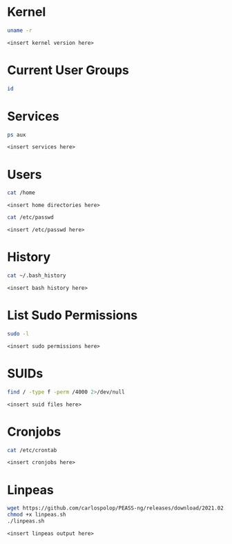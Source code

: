 # Kernel
```bash
uname -r
```
```
<insert kernel version here>
```
# Current User Groups
```bash
id
```
# Services
```bash
ps aux
```
```
<insert services here>
```
# Users
```bash
cat /home
```
```
<insert home directories here>
```
```bash
cat /etc/passwd
```
```
<insert /etc/passwd here>
```
# History
```bash
cat ~/.bash_history
```
```
<insert bash history here>
```
# List Sudo Permissions
```bash
sudo -l
```
```
<insert sudo permissions here>
```

# SUIDs
```bash
find / -type f -perm /4000 2>/dev/null
```
```
<insert suid files here>
```

# Cronjobs
```bash
cat /etc/crontab
```
```
<insert cronjobs here>
```

# Linpeas
```bash
wget https://github.com/carlospolop/PEASS-ng/releases/download/2021.02.20/linpeas.sh
chmod +x linpeas.sh
./linpeas.sh
```
```
<insert linpeas output here>
```
